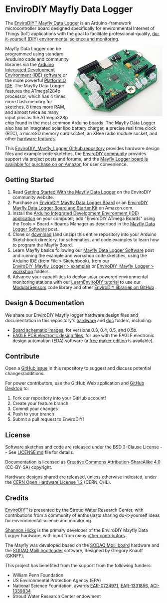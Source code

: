 EnviroDIY Mayfly Data Logger
==============
The [EnviroDIY™ Mayfly Data Logger](http://envirodiy.org/mayfly/) is an Arduino-framework microcontroller board designed specifically for environmental Internet of Things (IoT) applications with the goal to facilitate professional-quality, [do-it-yourself (DIY) environmental science and monitoring](https://www.envirodiy.org).

<img src="https://github.com/EnviroDIY/EnviroDIY_Mayfly_Logger/blob/master/doc/images/mayfly0.3_sideview_right.jpg" width="300" align="right">

Mayfly Data Logger can be programmed using standard Aruduino code and community libraries via the [Arduino Integrated Development Environment (IDE) software](https://www.arduino.cc/en/Main/Software) or the more powerful [PlatformIO IDE](https://platformio.org). The Mayfly Data Logger features the ATmega1284p processor, which has 4 times more flash memory for sketches, 8 times more RAM, and almost twice as many input pins as the ATmega328p chip found in the most common Arduino boards. The Mayfly Data Logger also has an integrated solar lipo battery charger, a precise real time clock (RTC), a microSD memory card socket, an XBee radio module socket, and other [hardware features](https://www.envirodiy.org/mayfly/hardware/features/).

This [EnviroDIY_Mayfly_Logger Github repository](https://github.com/EnviroDIY/EnviroDIY_Mayfly_Logger) provides hardware design files and example code sketches, the [EnviroDIY community](https://www.envirodiy.org) provides support via project posts and forums, and the [Mayfly Logger board is available for purchase on on Amazon](https://www.amazon.com/s/ref=nb_sb_noss_1?url=search-alias%3Daps&field-keywords=envirodiy) for user convenience.


## Getting Started

1. Read [Getting Started With the Mayfly Data Logger](http://envirodiy.org/mayfly/) on the EnviroDIY community website.
2. Purchase an [EnviroDIY Mayfly Data Logger Board](https://www.amazon.com/EnviroDIY-Mayfly-Logger-Arduino-Compatible/dp/B01F9B4WCG) or an [EnviroDIY Mayfly Data Logger Board and Starter Kit](https://www.amazon.com/EnviroDIY-Mayfly-Arduino-Compatible-Starter/dp/B01FCVALDW) on Amazon.com.
3. Install the [Arduino Integrated Development Environment (IDE) application](https://www.arduino.cc/en/Main/Software) on your computer; add "EnviroDIY ATmega Boards" using the Tools > Board > Boards Manager as described in the [Mayfly Data Logger Software](http://envirodiy.org/mayfly/software/) post.
4. Clone or [download](https://github.com/EnviroDIY/EnviroDIY_Mayfly_Logger/archive/master.zip) (and unzip) this entire repository into your Arduino Sketchbook directory, for schematics, and code examples to learn how to program the Mayfly Board.
5. Learn Mayfly basics following our [Mayfly Data Logger Software](http://envirodiy.org/mayfly/software/) post and running the example and workshop code sketches, using the Arduino IDE (from File > Sketchbook), from our [EnviroDIY_Mayfly_Logger > examples](https://github.com/EnviroDIY/EnviroDIY_Mayfly_Logger/tree/master/examples) or [EnviroDIY_Mayfly_Logger > workshop](https://github.com/EnviroDIY/EnviroDIY_Mayfly_Logger/tree/master/workshop) folders.
6. Advance your capabilities to deploy solar-powered environmental monitoring stations with our [LearnEnviroDIY tutorial](https://envirodiy.github.io/LearnEnviroDIY/) to use our [ModularSensors](https://github.com/EnviroDIY/ModularSensors) code library and other [EnviroDIY libraries on GitHub](https://github.com/EnviroDIY) .

## Design & Documentation

We share our EnviroDIY Mayfly logger hardware design files and documentation in this repository's [hardware](https://github.com/EnviroDIY/EnviroDIY_Mayfly_Logger/tree/master/hardware) and [doc](doc) folders, including:
- [Board schematic images](hardware), for versions 0.3, 0.4, 0.5, and 0.5b.
- [EAGLE PCB electronic design files](hardware/Mayfly_v0p5b), for use with the EAGLE electronic design automation (EDA) software (a [free maker edition](https://www.autodesk.com/products/eagle/compare) is available).


## Contribute
Open a [GitHub issue](https://github.com/EnviroDIY/EnviroDIY_Mayfly_Logger/issues) in this repository to suggest and discuss potential changes/additions.

For power contributors, use the GitHub Web application and [GitHub Desktop](https://desktop.github.com) to:

1. Fork our repository into your GitHub account!
2. Create your feature branch
3. Commit your changes
4. Push to your branch
5. Submit a pull request to EnviroDIY!


## License
Software sketches and code are released under the BSD 3-Clause License -- See [LICENSE.md](https://github.com/EnviroDIY/EnviroDIY_Mayfly_Logger/blob/master/LICENSE.md) file for details.

Documentation is licensed as [Creative Commons Attribution-ShareAlike 4.0](https://creativecommons.org/licenses/by-sa/4.0/) (CC-BY-SA) copyright.

Hardware designs shared are released, unless otherwise indicated, under the [CERN Open Hardware License 1.2](https://www.ohwr.org/projects/cernohl/wiki) (CERN_OHL).

## Credits
[EnviroDIY](http://envirodiy.org/)™ is presented by the Stroud Water Research Center, with contributions from a community of enthusiasts sharing do-it-yourself ideas for environmental science and monitoring.

[Shannon Hicks](https://github.com/s-hicks2) is the primary developer of the EnviroDIY Mayfly Data Logger hardware, with input from many [other contributors](https://github.com/EnviroDIY/EnviroDIY_Mayfly_Logger/graphs/contributors).

The Mayfly was developed based on the [SODAQ Mbili board](https://support.sodaq.com/sodaq-one/sodaq-mbili-1284p/) hardware and the [SODAQ Mbili bootloader](https://github.com/SodaqMoja/HardwareMbili) software, designed by Gregory Knauff (GKNFF).

This project has benefited from the support from the following funders:

* William Penn Foundation
* US Environmental Protection Agency (EPA)
* National Science Foundation, awards [EAR-0724971](http://www.nsf.gov/awardsearch/showAward?AWD_ID=0724971), [EAR-1331856](http://www.nsf.gov/awardsearch/showAward?AWD_ID=1331856), [ACI-1339834](http://www.nsf.gov/awardsearch/showAward?AWD_ID=1339834)
* Stroud Water Research Center endowment
